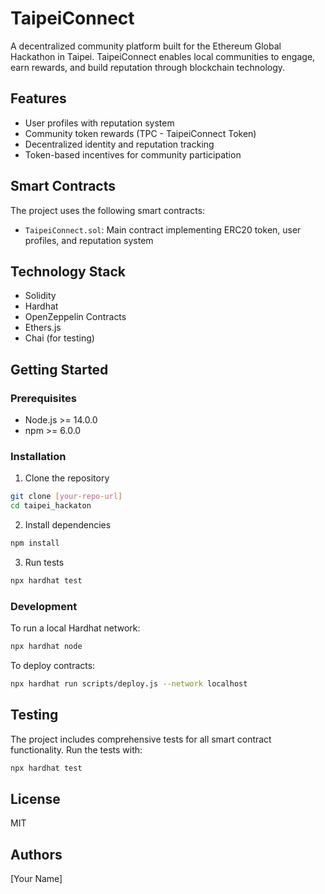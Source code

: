# TaipeiConnect

A decentralized community platform built for the Ethereum Global Hackathon in Taipei. TaipeiConnect enables local communities to engage, earn rewards, and build reputation through blockchain technology.

## Features

- User profiles with reputation system
- Community token rewards (TPC - TaipeiConnect Token)
- Decentralized identity and reputation tracking
- Token-based incentives for community participation

## Smart Contracts

The project uses the following smart contracts:
- `TaipeiConnect.sol`: Main contract implementing ERC20 token, user profiles, and reputation system

## Technology Stack

- Solidity
- Hardhat
- OpenZeppelin Contracts
- Ethers.js
- Chai (for testing)

## Getting Started

### Prerequisites

- Node.js >= 14.0.0
- npm >= 6.0.0

### Installation

1. Clone the repository
```bash
git clone [your-repo-url]
cd taipei_hackaton
```

2. Install dependencies
```bash
npm install
```

3. Run tests
```bash
npx hardhat test
```

### Development

To run a local Hardhat network:
```bash
npx hardhat node
```

To deploy contracts:
```bash
npx hardhat run scripts/deploy.js --network localhost
```

## Testing

The project includes comprehensive tests for all smart contract functionality. Run the tests with:

```bash
npx hardhat test
```

## License

MIT

## Authors

[Your Name]
